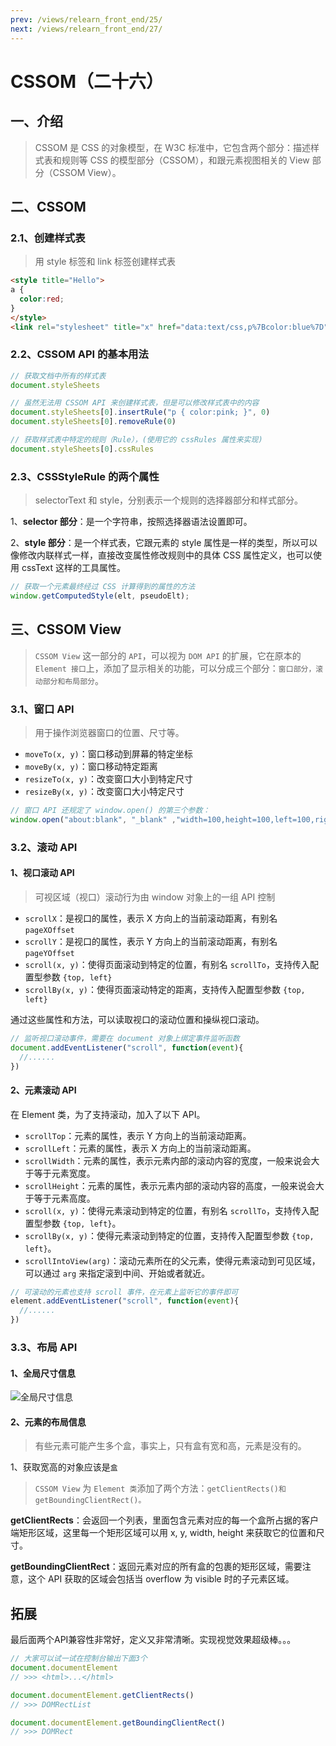 ```yaml
---
prev: /views/relearn_front_end/25/
next: /views/relearn_front_end/27/
---
```

# CSSOM（二十六）

## 一、介绍

> CSSOM 是 CSS 的对象模型，在 W3C 标准中，它包含两个部分：描述样式表和规则等 CSS 的模型部分（CSSOM），和跟元素视图相关的 View 部分（CSSOM View）。

## 二、CSSOM

### 2.1、创建样式表

> 用 style 标签和 link 标签创建样式表

```html
<style title="Hello">
a {
  color:red;
}
</style>
<link rel="stylesheet" title="x" href="data:text/css,p%7Bcolor:blue%7D">
```

### 2.2、CSSOM API 的基本用法

```js
// 获取文档中所有的样式表
document.styleSheets
```

```js
// 虽然无法用 CSSOM API 来创建样式表，但是可以修改样式表中的内容
document.styleSheets[0].insertRule("p { color:pink; }", 0)
document.styleSheets[0].removeRule(0)
```

```js
// 获取样式表中特定的规则（Rule），(使用它的 cssRules 属性来实现)
document.styleSheets[0].cssRules
```

### 2.3、CSSStyleRule 的两个属性

> selectorText 和 style，分别表示一个规则的选择器部分和样式部分。

1、**selector 部分**：是一个字符串，按照选择器语法设置即可。

2、**style 部分**：是一个样式表，它跟元素的 style 属性是一样的类型，所以可以像修改内联样式一样，直接改变属性修改规则中的具体 CSS 属性定义，也可以使用 cssText 这样的工具属性。

```js
// 获取一个元素最终经过 CSS 计算得到的属性的方法
window.getComputedStyle(elt, pseudoElt);
```

## 三、CSSOM View

> `CSSOM View` 这一部分的 `API`，可以视为 `DOM API` 的扩展，它在原本的 `Element 接口`上，添加了显示相关的功能，可以分成三个部分：`窗口部分，滚动部分和布局部分`。

### 3.1、窗口 API

> 用于操作浏览器窗口的位置、尺寸等。

- `moveTo(x, y)`：窗口移动到屏幕的特定坐标
- `moveBy(x, y)`：窗口移动特定距离
- `resizeTo(x, y)`：改变窗口大小到特定尺寸
- `resizeBy(x, y)`：改变窗口大小特定尺寸

```js
// 窗口 API 还规定了 window.open() 的第三个参数：
window.open("about:blank", "_blank" ,"width=100,height=100,left=100,right=100" )
```

### 3.2、滚动 API

#### 1、视口滚动 API

> 可视区域（视口）滚动行为由 window 对象上的一组 API 控制

- `scrollX`：是视口的属性，表示 X 方向上的当前滚动距离，有别名 `pageXOffset`
- `scrollY`：是视口的属性，表示 Y 方向上的当前滚动距离，有别名 `pageYOffset`
- `scroll(x, y)`：使得页面滚动到特定的位置，有别名 `scrollTo`，支持传入配置型参数 `{top, left}`
- `scrollBy(x, y)`：使得页面滚动特定的距离，支持传入配置型参数 `{top, left}`

 通过这些属性和方法，可以读取视口的滚动位置和操纵视口滚动。

```js
// 监听视口滚动事件，需要在 document 对象上绑定事件监听函数
document.addEventListener("scroll", function(event){
  //......
})
```

#### 2、元素滚动 API

在 Element 类，为了支持滚动，加入了以下 API。

- `scrollTop`：元素的属性，表示 Y 方向上的当前滚动距离。
- `scrollLeft`：元素的属性，表示 X 方向上的当前滚动距离。
- `scrollWidth`：元素的属性，表示元素内部的滚动内容的宽度，一般来说会大于等于元素宽度。
- `scrollHeight`：元素的属性，表示元素内部的滚动内容的高度，一般来说会大于等于元素高度。
- `scroll(x, y)`：使得元素滚动到特定的位置，有别名 `scrollTo`，支持传入配置型参数 `{top, left}`。
- `scrollBy(x, y)`：使得元素滚动到特定的位置，支持传入配置型参数 `{top, left}`。
- `scrollIntoView(arg)`：滚动元素所在的父元素，使得元素滚动到可见区域，可以通过 `arg` 来指定滚到中间、开始或者就近。

```js
// 可滚动的元素也支持 scroll 事件，在元素上监听它的事件即可
element.addEventListener("scroll", function(event){
  //......
})
```

### 3.3、布局 API

#### 1、全局尺寸信息

![全局尺寸信息](https://static001.geekbang.org/resource/image/b6/10/b6c7281d86eb7214edf17069f95ae610.png)

#### 2、元素的布局信息

> 有些元素可能产生多个盒，事实上，只有盒有宽和高，元素是没有的。

1、获取宽高的对象应该是`盒`

> `CSSOM View` 为 `Element 类`添加了两个方法：`getClientRects()和getBoundingClientRect()。`

**getClientRects**：会返回一个列表，里面包含元素对应的每一个盒所占据的客户端矩形区域，这里每一个矩形区域可以用 x, y, width, height 来获取它的位置和尺寸。

**getBoundingClientRect**：返回元素对应的所有盒的包裹的矩形区域，需要注意，这个 API 获取的区域会包括当 overflow 为 visible 时的子元素区域。

## 拓展

最后面两个API兼容性非常好，定义又非常清晰。实现视觉效果超级棒。。。

```js
// 大家可以试一试在控制台输出下面3个
document.documentElement
// >>> <html>...</html>

document.documentElement.getClientRects()
// >>> DOMRectList

document.documentElement.getBoundingClientRect()
// >>> DOMRect
```
